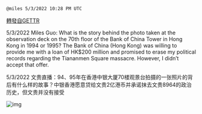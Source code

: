 
`@miles 5/3/2022 10:28 PM UTC`

[轉發自GETTR](https://gettr.com/post/p187j9e31b0)

5/3/2022 Miles Guo: What is the story behind the photo taken at the observation deck on the 70th floor of the Bank of China Tower in Hong Kong in 1994 or 1995? The Bank of China (Hong Kong) was willing to provide me with a loan of HK$200 million and promised to erase my political records regarding the Tiananmen Square massacre. However, I didn’t accept that offer.

5/3/2022 文贵直播：94、95年在香港中银大厦70楼观景台拍摄的一张照片的背后有什么样的故事？中银香港愿意贷给文贵2亿港币并承诺抹去文贵8964的政治历史，但文贵并没有接受


![img](https://media.gettr.com/group11/getter/2022/05/03/22/19ee2d88-5c19-2663-5d00-aabf0fac1f53/out.jpg)
